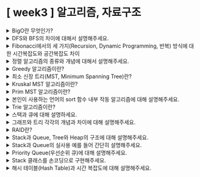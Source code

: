 # [ week3 ] 알고리즘, 자료구조


<details>
<summary>BigO란 무엇인가?</summary><hr>

Big O 표기법은 알고리즘의 성능을 평가하는데 사용되는 표기법입니다.  
이는 알고리즘의 시간 복잡도와 공간 복잡도를 나타내며, 알고리즘이 입력 크기에 따라 얼마나 빨리 실행되는지 또는 얼마나 많은 자원을 사용하는지를 설명합니다.  
Big O는 주로 최악의 경우 시나리오를 기준으로 하며, 입력 크기에 대한 알고리즘의 성능을 추정하는 데 사용됩니다.  
이를 통해 다양한 알고리즘 간의 효율성을 비교하고 최적의 알고리즘을 선택할 수 있습니다.

</details>



<details>
<summary>DFS와 BFS의 차이에 대해서 설명해주세요.</summary><hr>

DFS(Depth-First Search, 깊이 우선 탐색)와 BFS(Breadth-First Search, 너비 우선 탐색)는 그래프를 탐색하는 두 가지 주요 알고리즘입니다.  
DFS는 그래프를 깊이 방향으로 탐색하는 반면, BFS는 너비 방향으로 탐색합니다.  
DFS는 한 노드의 모든 자식을 탐색한 후 그 자식의 자식을 탐색하고, 그 과정을 반복합니다. 반면에 BFS는 한 노드의 모든 이웃을 먼저 탐색한 후 그 이웃의 이웃을 탐색합니다.  
이러한 차이로 인해 DFS는 스택을 사용하여 구현되고, BFS는 큐를 사용하여 구현됩니다.  
DFS는 그래프에서 깊은 부분을 먼저 탐색하므로 메모리 사용이 더 적지만, BFS는 가까운 부분부터 탐색하므로 최단 경로를 찾는 데 유용합니다.

</details>



<details>
<summary>Fibonacci에서의 세 가지(Recursion, Dynamic Programming, 반복) 방식에 대한 시간복잡도와 공간복잡도 차이</summary><hr>

피보나치 수열을 구하는 세 가지 방식인 재귀, 동적 계획법, 반복은 각각 다른 시간복잡도와 공간복잡도를 가집니다.   
재귀 방식은 입력 크기에 따라 지수적으로 증가하는 시간과 공간을 요구하지만,  
동적 계획법과 반복은 선형 시간복잡도를 가지며, 공간 요구량도 상대적으로 적습니다.  
이에 따라 동적 계획법과 반복 방식이 피보나치 수열을 구하는 데 효율적인 방법입니다. 

> 피보나치 수열을 구하는 세 가지 방식인 재귀(Recursion), 동적 계획법(Dynamic Programming), 그리고 반복(Iteration) 방식은 각각 다른 시간복잡도와 공간복잡도를 가지고 있습니다.
> 1. 재귀 방식: 
> <br> - 시간복잡도: 지수 시간복잡도를 가집니다. 재귀 호출에 의해 중복 계산이 많아지므로, 입력 크기에 따라 지수적으로 시간이 증가합니다.
> <br> - 공간복잡도: 재귀 호출에 의해 스택 메모리가 쌓이므로, 재귀 호출의 깊이에 비례하여 공간이 증가합니다.
> 2. 동적 계획법 방식:
> <br> - 시간복잡도: 선형 시간복잡도를 가집니다. 이미 계산된 결과를 배열에 저장하고 재활용하기 때문에 중복 계산을 피할 수 있습니다.
> <br> - 공간복잡도: 추가적인 배열이 필요하므로, 입력 크기에 비례하여 공간을 사용합니다.
> 3. 반복 방식:
> <br> - 시간복잡도: 선형 시간복잡도를 가집니다. 이전 결과를 이용하여 다음 결과를 계산하므로, 반복문의 횟수에 비례하여 시간이 증가합니다.
> <br> - 공간복잡도: 별도의 배열이나 변수가 필요하지 않으므로, 추가적인 공간을 사용하지 않습니다.
> 이와 같이, 세 가지 방식의 시간복잡도와 공간복잡도는 각각 재귀 방식이 가장 비효율적이고, 동적 계획법과 반복 방식이 효율적입니다. 따라서, 피보나치 수열을 구하는 문제에서는 재귀보다는 동적 계획법이나 반복을 사용하는 것이 성능상 더 효율적입니다.

</details>



<details>
<summary>정렬 알고리즘의 종류와 개념에 대해서 설명해주세요.</summary><hr>

정렬 알고리즘에는 여러 종류가 있으며, 그 중에서 가장 널리 사용되는 알고리즘은 다음과 같습니다.

1. **버블 정렬 (Bubble Sort)**: 인접한 두 원소를 비교하며 교환하는 방식으로 정렬하는 알고리즘입니다. 시간 복잡도는 \(O(n^2)\)입니다.

2. **선택 정렬 (Selection Sort)**: 주어진 리스트에서 최솟값을 찾아 해당 위치로 이동시키는 과정을 반복하여 정렬하는 알고리즘입니다. 시간 복잡도는 \(O(n^2)\)입니다.

3. **삽입 정렬 (Insertion Sort)**: 리스트를 정렬된 부분과 정렬되지 않은 부분으로 나누고, 정렬되지 않은 부분의 원소를 정렬된 부분에 삽입하는 방식으로 정렬하는 알고리즘입니다. 시간 복잡도는 \(O(n^2)\)입니다.

4. **퀵 정렬 (Quick Sort)**: 피벗(pivot)을 기준으로 리스트를 두 개의 부분으로 나누고, 각 부분을 재귀적으로 정렬하는 방식으로 정렬하는 알고리즘입니다. 시간 복잡도는 평균적으로 \(O(n \log n)\)이지만, 최악의 경우 \(O(n^2)\)입니다.

5. **병합 정렬 (Merge Sort)**: 리스트를 반으로 나눈 뒤 각 부분을 재귀적으로 정렬하고, 정렬된 부분을 병합하여 정렬하는 알고리즘입니다. 시간 복잡도는 항상 \(O(n \log n)\)입니다.

6. **힙 정렬 (Heap Sort)**: 힙(heap) 자료구조를 이용하여 정렬하는 알고리즘으로, 시간 복잡도는 \(O(n \log n)\)입니다.

각 정렬 알고리즘은 서로 다른 원리와 방식을 가지고 있으며, 입력 데이터의 크기와 특성에 따라 적합한 알고리즘을 선택하여 사용해야 합니다.

</details>



<details>
<summary>Greedy 알고리즘이란?</summary><hr>

Greedy 알고리즘은 각 단계에서 최선의 선택을 하는 알고리즘입니다.  
이 알고리즘은 매 순간 최적의 해답을 선택하여 전체적으로도 최적의 해답을 찾는 방법입니다.  
즉, 각 단계에서 지금 당장 가장 좋은 선택을 하는 것이 목표입니다.  
Greedy 알고리즘은 항상 최적의 해를 보장하지 않을 수 있지만, 때로는 간단하고 효율적인 해결책을 제공합니다.

</details>



<details>
<summary>최소 신장 트리(MST, Minimum Spanning Tree)란?</summary><hr>

최소 신장 트리(MST, Minimum Spanning Tree)는 그래프에서 간선의 가중치 합이 최소인 트리를 의미합니다.  
이는 그래프의 모든 정점을 연결하면서도 사이클이 없는 부분 그래프를 말합니다.  
최소 신장 트리는 네트워크 디자인이나 회로 연결과 같은 다양한 분야에서 사용되며,  
크루스칼(Kruskal) 알고리즘과 프림(Prim) 알고리즘이 그것을 찾아내는 대표적인 방법입니다..

</details>



<details>
<summary>Kruskal MST 알고리즘이란?</summary><hr>

Kruskal 알고리즘은 최소 신장 트리(Minimum Spanning Tree, MST)를 찾는 알고리즘 중 하나입니다.  
이 알고리즘은 그래프의 모든 간선을 가중치의 오름차순으로 정렬한 후, 가중치가 작은 간선부터 선택하여 사이클을 형성하지 않으면 해당 간선을 MST에 추가합니다. 이 과정을 반복하여 모든 정점을 포함하면서 최소한의 비용으로 연결된 트리를 찾습니다.  
Kruskal 알고리즘은 Greedy 알고리즘의 일종으로,  
시간 복잡도는 O(ElogE)로 알려져 있습니다. 여기서 E는 간선의 수를 나타냅니다.

</details>



<details>
<summary>Prim MST 알고리즘이란?</summary><hr>

Prim 알고리즘은 최소 신장 트리(Minimum Spanning Tree, MST)를 찾는 알고리즘 중 하나입니다.  
이 알고리즘은 특정 정점을 시작으로 그래프의 연결된 부분집합을 확장하면서 MST를 구축합니다. 시작 정점을 기준으로 해당 정점과 연결된 간선 중에서 가장 가중치가 작은 간선을 선택하고, 이에 연결된 정점을 MST에 추가합니다. 그리고 이후 추가된 정점에서부터 다시 가장 작은 가중치의 간선을 선택하여 MST를 확장하는 과정을 반복합니다.  
Prim 알고리즘은 간선을 정렬할 필요가 없으며, 주어진 그래프에서 시작 정점을 선택하는 방법에 따라 다양한 변형이 가능합니다.  
이 알고리즘의 시간 복잡도는 보통 O(V^2) 또는 O(ElogV)입니다. 여기서 V는 그래프의 정점 수를 나타내고, E는 간선의 수를 나타냅니다.

</details>



<details>
<summary>본인이 사용하는 언어의 sort 함수 내부 작동 알고리즘에 대해 설명해주세요.</summary><hr>

각 언어에서 제공하는 정렬 함수의 내부 작동 알고리즘은 다양합니다.

1. Java  
: Java에서는 Arrays 클래스의 sort 메서드나 Collections 클래스의 sort 메서드를 사용하여 배열 또는 컬렉션을 정렬할 수 있습니다. Java의 정렬 알고리즘은 대부분 퀵 정렬(Quicksort)과 병합 정렬(Mergesort)을 기반으로 구현되어 있습니다. 작은 배열에서는 퀵 정렬을 사용하고, 큰 배열에서는 병합 정렬을 사용하여 성능을 최적화합니다.

2. C, C++  
: C와 C++에서는 표준 라이브러리인 <algorithm> 헤더의 sort 함수를 사용하여 정렬할 수 있습니다. 표준 라이브러리의 sort 함수는 일반적으로 퀵 정렬, 힙 정렬(Heapsort), 또는 삽입 정렬(Insertion sort) 중 하나를 사용합니다. 각 컴파일러 및 라이브러리 구현체마다 다를 수 있으나 대부분의 경우 퀵 정렬이나 힙 정렬이 주로 사용됩니다.

3. Python  
: Python의 내장 함수인 sorted() 및 리스트의 sort() 메서드는 팀소트(Timsort) 알고리즘을 기반으로 동작합니다. 팀소트는 삽입 정렬과 병합 정렬을 결합하여 구현된 안정적인 정렬 알고리즘입니다. 팀소트는 최선의 경우 O(nlogn), 최악의 경우 O(nlogn)의 시간 복잡도를 가지며, 대부분의 실제 상황에서 효율적으로 동작합니다.

</details>



<details>
<summary>Trie 알고리즘이란?</summary><hr>

Trie(트라이) 알고리즘은 문자열을 저장하고 검색하는 트리 형태의 자료구조로, 각 문자열을 문자 단위로 트리에 저장합니다.  
Trie(트라이) 알고리즘은 각 노드가 문자를 나타내며, 루트 노드부터 특정 문자열의 각 문자를 따라 내려가며 단어를 저장합니다.  
이를 통해 Trie(트라이) 알고리즘은 메모리를 효율적으로 사용하면서도 빠른 검색 속도를 제공합니다.  
따라서 Trie(트라이) 알고리즘은 문자열 검색, 자동 완성, 철자 검사 등의 다양한 응용 프로그램에서 활용될 수 있습니다.  
<img src="https://upload.wikimedia.org/wikipedia/commons/thumb/b/be/Trie_example.svg/375px-Trie_example.svg.png">

</details>



<details>
<summary>스택과 큐에 대해 설명하세요.</summary><hr>

스택과 큐는 자료를 저장하고 처리하는 데 사용되는 자료 구조입니다. 스택은 Last-In, First-Out(LIFO) 방식으로 동작하며, 데이터를 넣는 연산을 push, 데이터를 빼내는 연산을 pop이라고 합니다. 즉, 가장 최근에 추가된 항목이 가장 먼저 제거됩니다.  
반면에 큐는 First-In, First-Out(FIFO) 방식으로 동작하며, 데이터를 넣는 연산을 enqueue, 데이터를 빼내는 연산을 dequeue라고 합니다. 따라서 가장 먼저 추가된 항목이 가장 먼저 제거됩니다.  
스택은 함수 호출이나 재귀 알고리즘 등에서 주로 사용되며, 큐는 대기열 관리나 BFS(Breadth-First Search) 알고리즘 등에 주로 활용됩니다.

</details>



<details>
<summary>그래프와 트리 각각의 개념과 차이에 대해 설명해주세요.</summary><hr>

그래프와 트리는 둘 다 자료 구조로서 사용됩니다.  
그래프는 노드(또는 정점)와 간선으로 이루어진 집합으로, 간선이 노드 간의 관계를 나타냅니다. 그래프에는 사이클이 존재할 수 있습니다. 
반면에 트리는 그래프의 한 종류로, 사이클이 없는 그래프입니다. 트리는 뿌리(루트) 노드에서 시작하여 잎(리프) 노드까지 이어지는 계층적 구조를 가지며, 각 노드는 하나의 부모 노드와 여러 개의 자식 노드를 가질 수 있습니다. 

</details>



<details>
<summary>RAID란?</summary><hr>

**RAID는 여러 개의 하드 디스크 드라이브를 하나로 묶어서 데이터를 관리하는 기술**입니다. RAID를 사용하면 데이터가 여러 디스크에 분산되어 저장되므로 성능과 안정성이 향상됩니다. 각각의 RAID 레벨은 데이터를 저장하는 방식에 따라 다르며, 가장 일반적인 RAID 레벨은 RAID 0, RAID 1, RAID 5, RAID 6 등이 있습니다. 

**RAID 0**은 데이터를 여러 디스크에 분산하여 저장하여 성능을 향상시키지만, 하나의 디스크에 장애가 발생하면 모든 데이터가 손실될 수 있습니다.  
**RAID 1**은 미러링 기술을 사용하여 데이터를 복제하여 안정성을 높입니다. 한 디스크에 장애가 발생해도 데이터가 다른 디스크에 복사되어 있으므로 안전합니다.  
**RAID 5와 RAID 6**는 패리티 비트를 사용하여 데이터의 일부를 복구할 수 있는 기술을 제공합니다. 이러한 RAID 레벨은 성능과 안정성을 균형있게 제공합니다.

RAID 기술은 주로 서버 및 데이터 스토리지 시스템에서 사용되며, 하드 디스크의 장애에 대비하여 데이터를 보호하고 읽기/쓰기 성능을 향상시킵니다.

</details>



<details>
<summary>Stack과 Queue, Tree와 Heap의 구조에 대해 설명해주세요.</summary><hr>

### Stack(스택) 
- 구조:
  - 후입선출(LIFO, Last-In-First-Out) 구조로, 새로운 요소는 항상 최상위(top)에 삽입되고 제거됨.
  - 주요 연산: push(삽입), pop(삭제), peek(최상위 요소 확인)
- 시간복잡도:
  - 삽입(입력): O(1)
  - 삭제(출력): O(1)
  - 탐색(최상위 요소 접근): O(1)
- 활용 예시:
  - 함수 호출의 임시 데이터 저장
  - 괄호 짝 검사
  - 웹 브라우저의 뒤로가기 기능 구현

### Queue(큐)
- 구조:
  - 선입선출(FIFO, First-In-First-Out) 구조로, 새로운 요소는 항상 뒤쪽(rear)에 삽입되고 제거됨.
  - 주요 연산: enqueue(삽입), dequeue(삭제), front(첫 번째 요소 확인), rear(마지막 요소 확인)
- 시간복잡도:
  - 삽입(입력): O(1)
  - 삭제(출력): O(1)
  - 탐색(첫 번째 요소 접근): O(1)
- 활용 예시:
  - 작업 대기열(프로세스 스케줄링)
  - BFS(Breadth-First Search) 그래프 탐색
  - 버퍼(입출력 장치 간의 데이터 전달)

### Tree(트리) 
- 구조:
  - 계층적인 구조로, 부모와 자식 노드 간의 관계를 가짐.
  - 각 노드는 하나의 부모 노드와 여러 개의 자식 노드를 가질 수 있음.
  - 이진 트리, 이진 탐색 트리, AVL 트리, 레드-블랙 트리 등 다양한 종류가 있음.
- 시간복잡도:
  - 삽입(Insertion): 일반적으로 O(log n) ~ O(n)의 시간복잡도를 가짐.
  - 삭제(Deletion): 삽입과 동일한 시간복잡도를 가짐.
  - 탐색(Search): 이진 탐색 트리의 경우 O(log n)의 시간복잡도를 가짐.
- 활용 예시:
  - 디렉토리 구조
  - 상속 관계 표현
  - 데이터베이스 인덱스 구현

### Heap(힙)
- 구조:
  - 부모 노드의 값이 항상 자식 노드의 값보다 크거나(최대 힙) 작은(최소 힙) 이진 트리.
  - 보통 배열을 사용하여 구현되며, 부모와 자식 노드의 관계를 표현하기 위해 추가적인 조건이 필요함.
- 시간복잡도:
  - 삽입(Insertion): O(log n)
  - 삭제(Deletion): O(log n)
  - 최소값 또는 최대값 찾기: O(1)
- 활용 예시:
  - 우선순위 큐(Priority Queue)
  - 힙 정렬(Heap Sort)
  - Dijkstra 알고리즘

</details>



<details>
<summary>Stack과 Queue의 실사용 예를 들어 간단히 설명해주세요.</summary><hr>

**Stack 실사용 예**
- 웹 브라우저의 뒤로가기 기능: 사용자가 링크를 클릭할 때마다 해당 페이지의 URL을 스택에 push하여 이전 페이지로 돌아갈 때 pop하여 사용됩니다.
- 실행 취소 기능: 텍스트 편집기에서 사용자가 입력한 텍스트나 작업이 스택에 저장되어 실행 취소를 하면 스택에서 최근 작업이 제거됩니다.
- 함수 호출과 복귀: 함수 호출 시 호출된 함수의 정보(매개변수, 지역 변수 등)가 스택에 push되고, 함수가 종료되면 pop하여 이전 상태로 복귀합니다.

**Queue 실사용 예**
- 프린터의 작업 대기열: 여러 사용자가 프린터에 출력 작업을 요청하면 이를 큐에 enqueue하여 순서대로 출력을 처리합니다.
- BFS(Breadth-First Search) 알고리즘: 그래프의 모든 정점을 방문하기 위해 사용되며, 정점을 방문한 후 인접한 정점을 큐에 enqueue하여 너비 우선으로 탐색합니다.
- 대기열: 은행에서 대기중인 고객이나 온라인 쇼핑몰의 주문이 처리되는 대기열은 큐로 구현됩니다. 새로운 요청은 큐의 뒤쪽에 추가되고, 처리되는 요청은 앞쪽에서 제거됩니다.
- 프로세스 스케줄링: 운영체제에서 다중 프로세스를 관리할 때 프로세스들이 CPU를 사용하는 순서를 결정하기 위해 큐가 사용됩니다.

</details>



<details>
<summary>Priority Queue(우선순위 큐)에 대해 설명해주세요.</summary><hr>

**우선순위 큐**는 일반적인 큐와는 다르게 각 요소에 우선순위가 할당되어 있어, 우선순위가 높은 요소가 먼저 처리되는 자료구조입니다.  
우선순위 큐는 일반적으로 최소 힙(min heap) 또는 최대 힙(max heap)과 같은 트리 구조로 구현됩니다.  
최소 힙에서는 우선순위가 낮은 요소가 먼저 처리되고, 최대 힙에서는 우선순위가 높은 요소가 먼저 처리됩니다.  
이러한 특성으로 우선순위 큐는 주로 작업 스케줄링, 네트워크 라우팅, 이벤트 처리 등 다양한 응용 분야에서 사용됩니다.

</details>



<details>
<summary>Stack 클래스를 손코딩으로 구현해주세요.</summary><hr>

해당 코드는 파이썬으로 작성된 간단한 스택 클래스입니다. 스택은 리스트를 내부 저장소로 사용하여 구현되었습니다. `push` 메서드는 스택에 항목을 추가하고, `pop` 메서드는 최상위 항목을 제거하고 반환합니다. `peek` 메서드는 최상위 항목을 제거하지 않고 반환합니다. `is_empty` 메서드는 스택이 비어 있는지 여부를 확인하고, `size` 메서드는 스택의 크기를 반환합니다.

```python
class Stack:
    def __init__(self):
        self.items = []

    def is_empty(self):
        return self.items == []

    def push(self, item):
        self.items.append(item)

    def pop(self):
        if not self.is_empty():
            return self.items.pop()
        else:
            return "Stack is empty"

    def peek(self):
        if not self.is_empty():
            return self.items[-1]
        else:
            return "Stack is empty"

    def size(self):
        return len(self.items)
```

</details>



<details>
<summary>해시 테이블(Hash Table)과 시간 복잡도에 대해 설명해주세요.</summary><hr>

해시 테이블은 키(Key)와 값(Value)의 쌍을 저장하는 자료구조로, 키를 해시 함수를 사용하여 배열의 인덱스로 변환하여 값을 저장하고 검색합니다.  
이는 빠른 검색과 삽입을 가능하게 하며, 평균적으로 O(1)의 시간 복잡도를 가집니다.  
그러나 충돌(Collision)이 발생할 수 있고, 충돌을 해결하기 위한 방법에 따라 성능이 달라집니다. 최선의 경우 충돌이 없을 때 O(1)의 성능을 보이지만, 최악의 경우 충돌이 많이 발생하면 O(n)의 성능을 보일 수 있습니다.  
이러한 충돌을 해결하기 위해 체이닝(Chaining) 또는 개방 주소법(Open Addressing) 등의 기법을 사용합니다.

</details>


